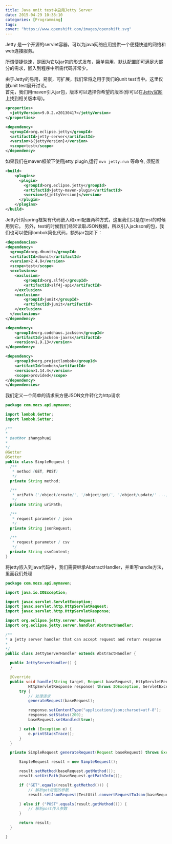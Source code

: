 ```yaml
---
title: Java unit test中启用Jetty Server
date: 2015-04-29 10:38:10
categories: [Programming]
tags:
cover: "https://www.openshift.com/images/openshift.svg"
---
```


Jetty 是一个开源的servlet容器，可以为java网络应用提供一个便捷快速的网络和web连接服务。

所谓便捷快速，是因为它以jar包的形式发布，简单易用，默认配置即可满足大部分的需求，嵌入到程序中所需代码非常少。

由于Jetty的易用，易嵌，可扩展，我们常将之用于我们的unit test当中。这里仅就unit test展开讨论。
<br>
首先，我们用maven引入jar包，版本可以选择你希望的版本(你可以在[Jetty官网](http://www.eclipse.org/jetty/documentation/)上找到相关版本号)。

```xml
<properties>
  <jettyVersion>9.0.2.v20130417</jettyVersion>
</properties>
```

```xml
<dependency>
  <groupId>org.eclipse.jetty</groupId>
  <artifactId>jetty-server</artifactId>
  <version>${jettyVersion}</version>
  <scope>test</scope>
</dependency>
```

如果我们在maven框架下使用jetty plugin,运行 `mvn jetty:run` 等命令, 须配置

```xml
<build>
    <plugins>
      <plugin>
        <groupId>org.eclipse.jetty</groupId>
        <artifactId>jetty-maven-plugin</artifactId>
        <version>${jettyVersion}</version>
      </plugin>
    </plugins>
</build>
```

Jetty针对spring框架有代码嵌入和xml配置两种方式，这里我们只是在test的时候用到它。
另外，test的时候我们经常读取JSON数据，所以引入jackson的包，我们也可以使用lombok简化代码，额外jar包如下：

```xml
<dependencies>
<dependency>
  <groupId>org.dbunit</groupId>
  <artifactId>dbunit</artifactId>
  <version>2.4.8</version>
  <scope>test</scope>
  <exclusions>
    <exclusion>
        <groupId>org.slf4j</groupId>
        <artifactId>slf4j-api</artifactId>
    </exclusion>
    <exclusion>
        <groupId>junit</groupId>
        <artifactId>junit</artifactId>
    </exclusion>
  </exclusions>
</dependency>

<dependency>
    <groupId>org.codehaus.jackson</groupId>
    <artifactId>jackson-jaxrs</artifactId>
    <version>1.9.13</version>
</dependency>

<dependency>
    <groupId>org.projectlombok</groupId>
    <artifactId>lombok</artifactId>
    <version>1.14.4</version>
    <scope>provided</scope>
</dependency>
</dependencies>
```

我们定义一个简单的请求来方便JSON文件转化为http请求

```java
package com.mozs.api.mymaven;

import lombok.Getter;
import lombok.Setter;

/**
*
* @author zhangshuai
*
*/
@Getter
@Setter
public class SimpleRequest {
  /**
   * method (GET, POST)
   */
  private String method;

  /**
   * uriPath ('/object/create/', '/object/get/', '/object/update/' ...)
   */
  private String uriPath;

  /**
   * request parameter / json
   */
  private String jsonRequest;

  /**
   * request parameter / csv
   */
  private String csvContent;
}
```

将jetty嵌入到java代码中，我们需要继承AbstractHandler，并重写handle方法，里面我们处理

```java
package com.mozs.api.mymaven;

import java.io.IOException;

import javax.servlet.ServletException;
import javax.servlet.http.HttpServletRequest;
import javax.servlet.http.HttpServletResponse;

import org.eclipse.jetty.server.Request;
import org.eclipse.jetty.server.handler.AbstractHandler;

/**
* a jetty server handler that can accept request and return response
*
*/
public class JettyServerHandler extends AbstractHandler {

  public JettyServerHandler() {
  }

  @Override
  public void handle(String target, Request baseRequest, HttpServletRequest request,
          HttpServletResponse response) throws IOException, ServletException {
      try {
          // 处理请求
          generateRequest(baseRequest);

          response.setContentType("application/json;charset=utf-8");
          response.setStatus(200);
          baseRequest.setHandled(true);

      } catch (Exception e) {
          e.printStackTrace();
      }
  }

  private SimpleRequest generateRequest(Request baseRequest) throws Exception{

      SimpleRequest result = new SimpleRequest();

      result.setMethod(baseRequest.getMethod());
      result.setUriPath(baseRequest.getPathInfo());

      if ("GET".equals(result.getMethod())) {
          // 解析get后面的参数
          result.setJsonRequest(TestUtil.convertRequestToJson(baseRequest.getQueryString()));

      } else if ("POST".equals(result.getMethod())) {
          // 解析post传入参数
      }

      return result;
  }

}
```
